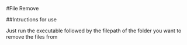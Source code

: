 #File Remove

##Intructions for use

Just run the executable followed by the filepath of the folder you want to remove the files from
